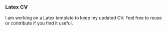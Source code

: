 ### Latex CV ###

I am working on a Latex template to keep my updated CV. Feel free to reuse or contribute if you find it useful.
